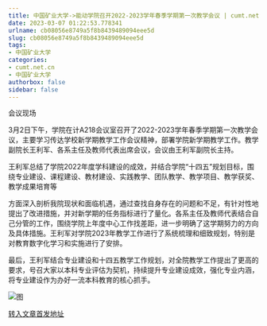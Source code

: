 ```yaml
---
title: 中国矿业大学->能动学院召开2022-2023学年春季学期第一次教学会议 | cumt.net.cn
date: 2023-03-07 01:22:53.778341
urlname: cb08056e8749a5f8b8439489094eee5d
slug: cb08056e8749a5f8b8439489094eee5d
tags: 
- 中国矿业大学
categories:
- cumt.net.cn
- 中国矿业大学
authorbox: false
sidebar: false
---
```

会议现场

3月2日下午，学院在计A218会议室召开了2022-2023学年春季学期第一次教学会议，主要学习传达学校新学期教学工作会议精神，部署学院新学期教学工作。教学副院长王利军、各系主任及教师代表出席会议，会议由王利军副院长主持。

王利军总结了学院2022年度学科建设的成效，并结合学院“十四五”规划目标，围绕专业建设、课程建设、教材建设、实践教学、团队教学、教学项目、教学获奖、教学成果培育等
<!--more-->
方面深入剖析我院现状和面临机遇，通过查找自身存在的问题和不足，有针对性地提出了改进措施，并对新学期的任务指标进行了量化。各系主任及教师代表结合自己分管的工作，围绕学院上年度中心工作找差距，进一步明确了这学期努力的方向及具体措施。王利军对学院2023年教学工作进行了系统梳理和细致规划，特别是对教育数字化学习和实施进行了安排。

最后，王利军结合专业建设和十四五教学工作规划，对全院教学工作提出了更高的要求，号召大家以本科专业评估为契机，持续提升专业建设成效，强化专业内涵，将专业建设作为办好一流本科教育的核心抓手。

![图](https://xwzx.cumt.edu.cn/_upload/article/images/5e/9c/6c6921864ff4b02edf258c8eb894/b0983e63-c8b3-47e2-b2e6-a1c3a1ff39e2.png)

[转入文章首发地址](https://xwzx.cumt.edu.cn/c7/9e/c523a640926/page.htm)